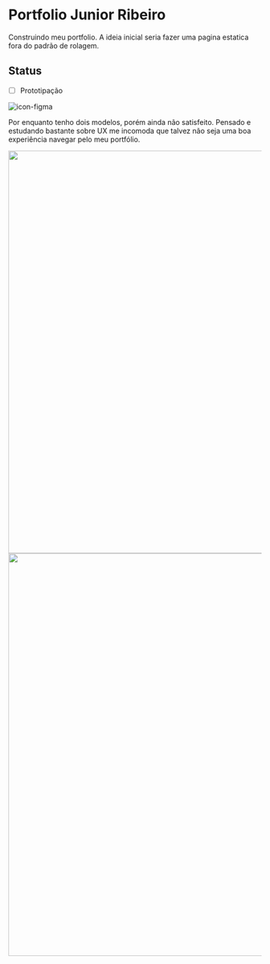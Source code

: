 # Portfolio Junior Ribeiro

<p align="left">Construindo meu portfolio. A ideia inicial seria fazer uma pagina estatica fora do padrão de rolagem.</p>

## Status
- [     ] Prototipação
<img alt="icon-figma" src="https://img.shields.io/badge/Figma-F24E1E?style=for-the-badge&logo=figma&logoColor=white">
<p align="left">Por enquanto tenho dois modelos, porém ainda não satisfeito. 
Pensado e estudando bastante sobre UX me incomoda que talvez não seja uma boa experiência navegar pelo meu portfólio.</p>
<img src="https://user-images.githubusercontent.com/82846802/190287389-0b9d7ff4-2e5d-49e7-a0e3-b4fff5769fb1.png" width="800px">
<img src="https://user-images.githubusercontent.com/82846802/190287400-f970abc1-ace2-49db-b6c2-2a27905a8d0d.png" width="800px">
